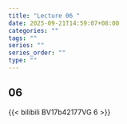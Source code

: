 ```yaml
---
title: "Lecture 06 "
date: 2025-09-21T14:59:07+08:00
categories: ""
tags: ""
series: ""
series_order: ""
type: ""
---
```


## 06

{{< bilibili BV17b42177VG 6 >}}


